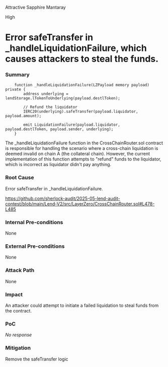 Attractive Sapphire Mantaray

High

# Error safeTransfer in _handleLiquidationFailure, which causes attackers to steal the funds.

### Summary

```solidity
    function _handleLiquidationFailure(LZPayload memory payload) private {
        address underlying = lendStorage.lTokenToUnderlying(payload.destlToken);

        // Refund the liquidator
        IERC20(underlying).safeTransfer(payload.liquidator, payload.amount);

        emit LiquidationFailure(payload.liquidator, payload.destlToken, payload.sender, underlying);
    }
```

The _handleLiquidationFailure function in the CrossChainRouter.sol contract is responsible for handling the scenario where a cross-chain liquidation is deemed invalid on chain A (the collateral chain). However, the current implementation of this function attempts to "refund" funds to the liquidator, which is incorrect as liquidator didn't pay anything.

### Root Cause

Error safeTransfer in _handleLiquidationFailure.

https://github.com/sherlock-audit/2025-05-lend-audit-contest/blob/main/Lend-V2/src/LayerZero/CrossChainRouter.sol#L478-L485

### Internal Pre-conditions

None

### External Pre-conditions

None

### Attack Path

None

### Impact

An attacker could attempt to initiate a failed liquidation to steal funds from the contract.

### PoC

_No response_

### Mitigation

Remove the safeTransfer logic